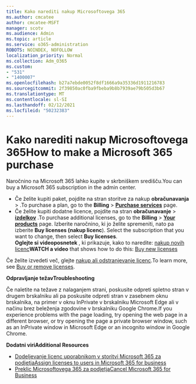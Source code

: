 ```yaml
---
title: Kako narediti nakup Microsoftovega 365
ms.author: cmcatee
author: cmcatee-MSFT
manager: scotv
ms.audience: Admin
ms.topic: article
ms.service: o365-administration
ROBOTS: NOINDEX, NOFOLLOW
localization_priority: Normal
ms.collection: Adm_O365
ms.custom:
- "531"
- "1400007"
ms.openlocfilehash: b27a7ebde0052f8df1666a9a35336d1911216783
ms.sourcegitcommit: 2f39850ac0fba9fbeba9b8b7939ae79b505d3b67
ms.translationtype: MT
ms.contentlocale: sl-SI
ms.lasthandoff: 02/12/2021
ms.locfileid: "50232383"
---
```

# <a name="how-to-make-a-microsoft-365-purchase"></a><span data-ttu-id="cecd9-102">Kako narediti nakup Microsoftovega 365</span><span class="sxs-lookup"><span data-stu-id="cecd9-102">How to make a Microsoft 365 purchase</span></span>

<span data-ttu-id="cecd9-103">Naročnino na Microsoft 365 lahko kupite v skrbniškem središču.</span><span class="sxs-lookup"><span data-stu-id="cecd9-103">You can buy a Microsoft 365 subscription in the admin center.</span></span>
  
- <span data-ttu-id="cecd9-104">Če želite kupiti paket, pojdite na stran storitve za nakup **obračunavanja** \> **[](https://go.microsoft.com/fwlink/p/?linkid=868433)** .</span><span class="sxs-lookup"><span data-stu-id="cecd9-104">To purchase a plan, go to the **Billing** \> **[Purchase services](https://go.microsoft.com/fwlink/p/?linkid=868433)** page.</span></span>
- <span data-ttu-id="cecd9-105">Če želite kupiti dodatne licence, pojdite na stran **obračunavanje** \> **[izdelkov](https://go.microsoft.com/fwlink/p/?linkid=842054)** .</span><span class="sxs-lookup"><span data-stu-id="cecd9-105">To purchase additional licenses, go to the **Billing** \> **[Your products](https://go.microsoft.com/fwlink/p/?linkid=842054)** page.</span></span> <span data-ttu-id="cecd9-106">Izberite naročnino, ki jo želite spremeniti, nato pa izberite **Buy licenses (nakup licenc**). </span><span class="sxs-lookup"><span data-stu-id="cecd9-106">Select the subscription that you want to change, then select **Buy licenses**.</span></span>\
<span data-ttu-id="cecd9-107">**Oglejte si videoposnetek** , ki prikazuje, kako to naredite: [nakup novih licenc](https://go.microsoft.com/fwlink/p/?linkid=2154857)</span><span class="sxs-lookup"><span data-stu-id="cecd9-107">**WATCH a video** that shows how to do this: [Buy new licenses](https://go.microsoft.com/fwlink/p/?linkid=2154857)</span></span>
  
<span data-ttu-id="cecd9-108">Če želite izvedeti več, glejte [nakup ali odstranjevanje licenc](https://docs.microsoft.com/microsoft-365/commerce/licenses/buy-licenses).</span><span class="sxs-lookup"><span data-stu-id="cecd9-108">To learn more, see [Buy or remove licenses](https://docs.microsoft.com/microsoft-365/commerce/licenses/buy-licenses).</span></span>

<span data-ttu-id="cecd9-109">**Odpravljanje težav**</span><span class="sxs-lookup"><span data-stu-id="cecd9-109">**Troubleshooting**</span></span>

<span data-ttu-id="cecd9-110">Če naletite na težave z nalaganjem strani, poskusite odpreti spletno stran v drugem brskalniku ali pa poskusite odpreti stran v zasebnem oknu brskalnika, na primer v oknu InPrivate v brskalniku Microsoft Edge ali v načinu brez beleženja zgodovine v brskalniku Google Chrome.</span><span class="sxs-lookup"><span data-stu-id="cecd9-110">If you experience problems with the page loading, try opening the web page in a different browser, or try opening the page a private browser window, such as an InPrivate window in Microsoft Edge or an incognito window in Google Chrome.</span></span>

<span data-ttu-id="cecd9-111">**Dodatni viri**</span><span class="sxs-lookup"><span data-stu-id="cecd9-111">**Additional Resources**</span></span>
  
- [<span data-ttu-id="cecd9-112">Dodeljevanje licenc uporabnikom v storitvi Microsoft 365 za podjetja</span><span class="sxs-lookup"><span data-stu-id="cecd9-112">Assign licenses to users in Microsoft 365 for business</span></span>](https://docs.microsoft.com/microsoft-365/admin/add-users/add-users)
- [<span data-ttu-id="cecd9-113">Preklic Microsoftovega 365 za podjetja</span><span class="sxs-lookup"><span data-stu-id="cecd9-113">Cancel Microsoft 365 for Business</span></span>](https://docs.microsoft.com/microsoft-365/commerce/subscriptions/cancel-your-subscription)